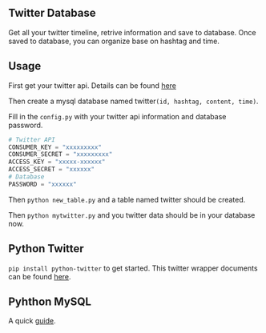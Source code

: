 ## Twitter Database

Get all your twitter timeline, retrive information and save to database. Once saved to database, you can organize base on hashtag and time.

## Usage

First get your twitter api. Details can be found [here](https://python-twitter.readthedocs.io/en/latest/getting_started.html)  

Then create a mysql database named twitter`(id, hashtag, content, time)`.  

Fill in the `config.py` with your twitter api information and database password.  

```python
# Twitter API
CONSUMER_KEY = "xxxxxxxxx"
CONSUMER_SECRET = "xxxxxxxxx"
ACCESS_KEY = "xxxxx-xxxxxx"
ACCESS_SECRET = "xxxxxx"
# Database
PASSWORD = "xxxxxx"
```

Then `python new_table.py` and a table named twitter should be created.  

Then `python mytwitter.py` and you twitter data should be in your database now.  


## Python Twitter

`pip install python-twitter` to get started. This twitter wrapper documents can be found [here](https://python-twitter.readthedocs.io/en/latest/index.html).

## Pyhthon MySQL 

A quick [guide](http://www.jianshu.com/p/9a0318da1399).
